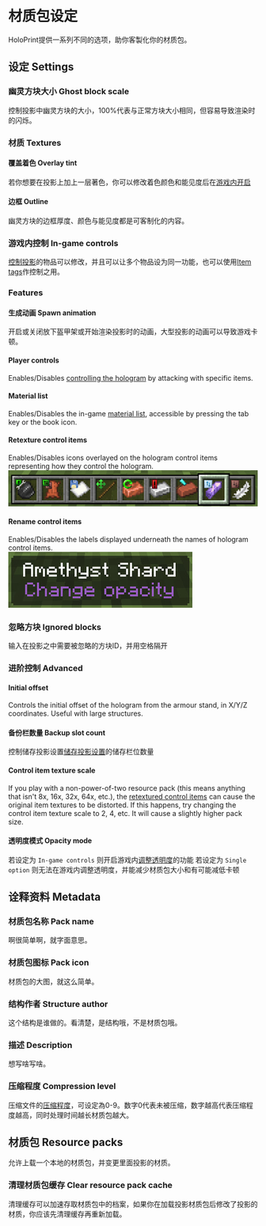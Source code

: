 # 材质包设定
HoloPrint提供一系列不同的选项，助你客製化你的材质包。

## 设定 Settings
### 幽灵方块大小 Ghost block scale
控制投影中幽灵方块的大小，100%代表与正常方块大小相同，但容易导致渲染时的闪烁。

### 材质 Textures
#### 覆盖着色 Overlay tint
若你想要在投影上加上一层著色，你可以修改着色颜色和能见度后在[游戏内开启](/hologram-controls#覆盖色调-toggle-overlay-tint)

#### 边框 Outline
幽灵方块的边框厚度、颜色与能见度都是可客制化的内容。

### 游戏内控制 In-game controls
[控制投影](/hologram-controls)的物品可以修改，并且可以让多个物品设为同一功能，也可以使用[Item tags](https://minecraft.wiki/w/Item_tag_(Bedrock_Edition))作控制之用。

### Features
#### 生成动画 Spawn animation
开启或关闭放下盔甲架或开始渲染投影时的动画，大型投影的动画可以导致游戏卡顿。
#### Player controls
Enables/Disables [controlling the hologram](/hologram-controls) by attacking with specific items.
#### Material list
Enables/Disables the in-game [material list](/hologram-controls#material-list), accessible by pressing the tab key or the book icon.
#### Retexture control items
Enables/Disables icons overlayed on the hologram control items representing how they control the hologram.  
![Retextured control items](assets/retexturedControlItems.png)
#### Rename control items
Enables/Disables the labels displayed underneath the names of hologram control items.  
![Renamed control items](assets/renamedControlItems.png)

### 忽略方块 Ignored blocks
输入在投影之中需要被忽略的方块ID，并用空格隔开

### 进阶控制 Advanced
#### Initial offset
Controls the initial offset of the hologram from the armour stand, in X/Y/Z coordinates. Useful with large structures.
#### 备份栏数量 Backup slot count
控制储存投影设置[储存投影设置](/hologram-controls#储存设定-save-hologram-settings)的储存栏位数量
#### Control item texture scale
If you play with a non-power-of-two resource pack (this means anything that isn't 8x, 16x, 32x, 64x, etc.), the [retextured control items](#retexture-control-items) can cause the original item textures to be distorted. If this happens, try changing the control item texture scale to 2, 4, etc. It will cause a slightly higher pack size.

#### 透明度模式 Opacity mode
若设定为 `In-game controls` 则开启游戏内[调整透明度](/hologram-controls#更改透明度-change-transparency)的功能
若设定为 `Single option` 则无法在游戏内调整透明度，并能减少材质包大小和有可能减低卡顿

## 诠释资料 Metadata
### 材质包名称 Pack name
啊很简单啊，就字面意思。
### 材质包图标 Pack icon
材质包的大图，就这么简单。
### 结构作者 Structure author
这个结构是谁做的。看清楚，是结构哦，不是材质包哦。
### 描述 Description
想写啥写啥。
### 压缩程度 Compression level
压缩文件的[压缩程度](https://en.wikipedia.org/wiki/Deflate)，可设定為0-9。数字0代表未被压缩，数字越高代表压缩程度越高，同时处理时间越长材质包越大。
## 材质包 Resource packs
允许上载一个本地的材质包，并变更里面投影的材质。
### 清理材质包缓存 Clear resource pack cache
清理缓存可以加速存取材质包中的档案，如果你在加载投影材质包后修改了投影的材质，你应该先清理缓存再重新加载。